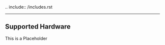.. include:: /includes.rst

------------------
Supported Hardware
------------------

This is a Placeholder